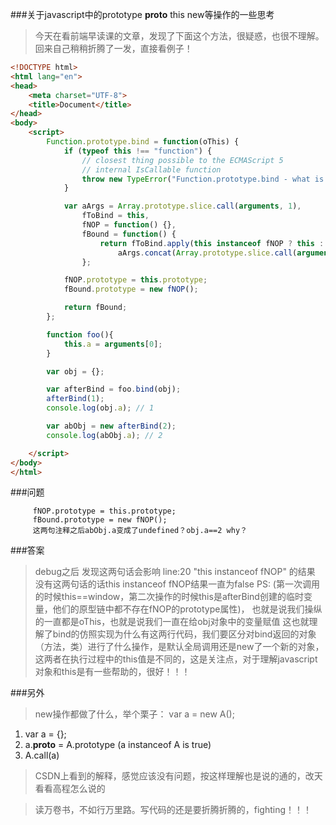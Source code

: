 ###关于javascript中的prototype __proto__ this new等操作的一些思考
>今天在看前端早读课的文章，发现了下面这个方法，很疑惑，也很不理解。回来自己稍稍折腾了一发，直接看例子！
  

```html
<!DOCTYPE html>
<html lang="en">
<head>
    <meta charset="UTF-8">
    <title>Document</title>
</head>
<body>
    <script>
        Function.prototype.bind = function(oThis) {
            if (typeof this !== "function") {
                // closest thing possible to the ECMAScript 5
                // internal IsCallable function
                throw new TypeError("Function.prototype.bind - what is trying to be bound is not callable");
            }

            var aArgs = Array.prototype.slice.call(arguments, 1),
                fToBind = this,
                fNOP = function() {},
                fBound = function() {
                    return fToBind.apply(this instanceof fNOP ? this : oThis || this,
                        aArgs.concat(Array.prototype.slice.call(arguments)));
                };

            fNOP.prototype = this.prototype;
            fBound.prototype = new fNOP();

            return fBound;
        };

        function foo(){
            this.a = arguments[0];
        }

        var obj = {};

        var afterBind = foo.bind(obj);
        afterBind(1);
        console.log(obj.a); // 1

        var abObj = new afterBind(2);
        console.log(abObj.a); // 2

    </script>
</body>
</html>
```

###问题
>
         fNOP.prototype = this.prototype;
         fBound.prototype = new fNOP();
         这两句注释之后abObj.a变成了undefined？obj.a==2 why？


###答案
>debug之后 发现这两句话会影响 line:20 "this instanceof fNOP" 的结果
没有这两句话的话this instanceof fNOP结果一直为false
PS: (第一次调用的时候this==window，第二次操作的时候this是afterBind创建的临时变量，他们的原型链中都不存在fNOP的prototype属性)， 也就是说我们操纵的一直都是oThis，也就是说我们一直在给obj对象中的变量赋值
这也就理解了bind的仿照实现为什么有这两行代码，我们要区分对bind返回的对象（方法，类）进行了什么操作，是默认全局调用还是new了一个新的对象，这两者在执行过程中的this值是不同的，这是关注点，对于理解javascript对象和this是有一些帮助的，很好！！！

###另外
>new操作都做了什么，举个栗子：
var a = new A();
1. var a = {};
2. a.__proto__ = A.prototype (a instanceof A is true)
3. A.call(a)

>CSDN上看到的解释，感觉应该没有问题，按这样理解也是说的通的，改天看看高程怎么说的


>读万卷书，不如行万里路。写代码的还是要折腾折腾的，fighting！！！